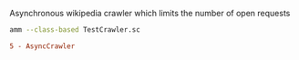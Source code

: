 Asynchronous wikipedia crawler which limits the number of open requests

```bash
amm --class-based TestCrawler.sc
```

```diff
5 - AsyncCrawler
```